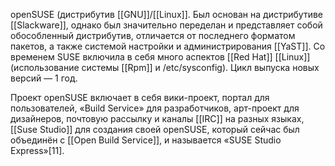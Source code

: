 openSUSE (дистрибутив [[GNU]]/[[Linux]]. Был основан на дистрибутиве [[Slackware]], однако был значительно переделан и представляет собой обособленный дистрибутив, отличается от последнего форматом пакетов, 
а также системой настройки и администрирования [[YaST]]. Со временем SUSE включила в себя много аспектов [[Red Hat]] [[Linux]] (использование системы [[Rpm]] и /etc/sysconfig). Цикл выпуска новых версий — 1 год.

Проект openSUSE включает в себя вики-проект, портал для пользователей, «Build Service» для разработчиков, арт-проект для дизайнеров, почтовую рассылку и каналы [[IRC]] на разных языках, [[Suse Studio]] для создания своей openSUSE, который сейчас был объединён с [[Open Build Service]], и называется «SUSE Studio Express»[11].